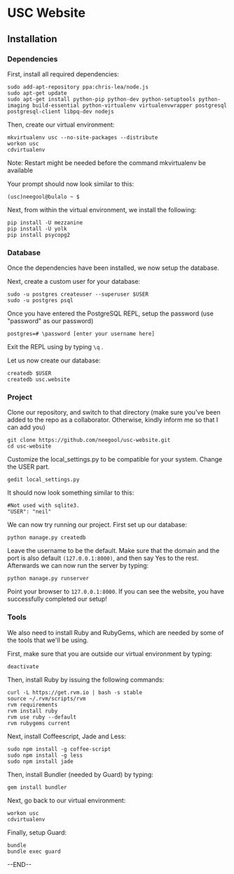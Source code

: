 # USC Website

## Installation

### Dependencies

First, install all required dependencies:
```
sudo add-apt-repository ppa:chris-lea/node.js
sudo apt-get update
sudo apt-get install python-pip python-dev python-setuptools python-imaging build-essential python-virtualenv virtualenvwrapper postgresql postgresql-client libpq-dev nodejs 
```

Then, create our virtual environment:
```
mkvirtualenv usc --no-site-packages --distribute
workon usc
cdvirtualenv
```
Note: Restart might be needed before the command mkvirtualenv be available

Your prompt should now look similar to this:
```
(usc)neegool@bulalo ~ $
```

Next, from within the virtual environment, we install the following:
```
pip install -U mezzanine
pip install -U yolk
pip install psycopg2
```

### Database

Once the dependencies have been installed, we now setup the database.

Next, create a custom user for your database:
```
sudo -u postgres createuser --superuser $USER
sudo -u postgres psql
```

Once you have entered the PostgreSQL REPL, setup the password (use "password" as our password)
```
postgres=# \password [enter your username here]
```

Exit the REPL using by typing ```\q``` .

Let us now create our database:
```
createdb $USER
createdb usc.website
```

### Project

Clone our repository, and switch to that directory (make sure you've been added to the repo as a collaborator. Otherwise, kindly inform me so that I can add you)
```
git clone https://github.com/neegool/usc-website.git
cd usc-website
```

Customize the local_settings.py to be compatible for your system. Change the USER part.
```
gedit local_settings.py
```

It should now look something similar to this:
```
#Not used with sqlite3.
"USER": "neil"
```
We can now try running our project. First set up our database:
```
python manage.py createdb
```

Leave the username to be the default. Make sure that the domain and the port is also default ```(127.0.0.1:8000)```, and then say Yes to the rest. Afterwards we can now run the server by typing:
```
python manage.py runserver
```

Point your browser to ```127.0.0.1:8000```. If you can see the website, you have successfully completed our setup!

### Tools

We also need to install Ruby and RubyGems, which are needed by some of the tools that we'll be using. 

First, make sure that you are outside our virtual environment by typing:
```
deactivate
```

Then, install Ruby by issuing the following commands:

```
curl -L https://get.rvm.io | bash -s stable
source ~/.rvm/scripts/rvm
rvm requirements
rvm install ruby
rvm use ruby --default
rvm rubygems current
```

Next, install Coffeescript, Jade and Less:
```
sudo npm install -g coffee-script
sudo npm install -g less
sudo npm install jade
```

Then, install Bundler (needed by Guard) by typing:
```
gem install bundler
```

Next, go back to our virtual environment:
```
workon usc
cdvirtualenv
```

Finally, setup Guard:
```
bundle
bundle exec guard
```
--END--
